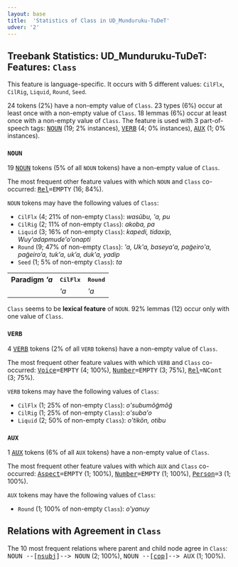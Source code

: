 ```yaml
---
layout: base
title:  'Statistics of Class in UD_Munduruku-TuDeT'
udver: '2'
---
```


## Treebank Statistics: UD_Munduruku-TuDeT: Features: `Class`

This feature is language-specific.
It occurs with 5 different values: `CilFlx`, `CilRig`, `Liquid`, `Round`, `Seed`.

24 tokens (2%) have a non-empty value of `Class`.
23 types (6%) occur at least once with a non-empty value of `Class`.
18 lemmas (6%) occur at least once with a non-empty value of `Class`.
The feature is used with 3 part-of-speech tags: <tt><a href="myu_tudet-pos-NOUN.html">NOUN</a></tt> (19; 2% instances), <tt><a href="myu_tudet-pos-VERB.html">VERB</a></tt> (4; 0% instances), <tt><a href="myu_tudet-pos-AUX.html">AUX</a></tt> (1; 0% instances).

### `NOUN`

19 <tt><a href="myu_tudet-pos-NOUN.html">NOUN</a></tt> tokens (5% of all `NOUN` tokens) have a non-empty value of `Class`.

The most frequent other feature values with which `NOUN` and `Class` co-occurred: <tt><a href="myu_tudet-feat-Rel.html">Rel</a></tt><tt>=EMPTY</tt> (16; 84%).

`NOUN` tokens may have the following values of `Class`:

* `CilFlx` (4; 21% of non-empty `Class`): <em>wasũbu, 'a, pu</em>
* `CilRig` (2; 11% of non-empty `Class`): <em>akoba, pa</em>
* `Liquid` (3; 16% of non-empty `Class`): <em>kapedi, tidaxip, Wuy'adapmude'o'onapti</em>
* `Round` (9; 47% of non-empty `Class`): <em>'a, Uk'a, baseya'a, pag̃eiro'a, pag̃eiro’a, tuk'a, uk’a, duk'a, yadip</em>
* `Seed` (1; 5% of non-empty `Class`): <em>ta</em>

<table>
  <tr><th>Paradigm <i>'a</i></th><th><tt>CilFlx</tt></th><th><tt>Round</tt></th></tr>
  <tr><td><tt></tt></td><td><em>'a</em></td><td><em>'a</em></td></tr>
</table>

`Class` seems to be **lexical feature** of `NOUN`. 92% lemmas (12) occur only with one value of `Class`.

### `VERB`

4 <tt><a href="myu_tudet-pos-VERB.html">VERB</a></tt> tokens (2% of all `VERB` tokens) have a non-empty value of `Class`.

The most frequent other feature values with which `VERB` and `Class` co-occurred: <tt><a href="myu_tudet-feat-Voice.html">Voice</a></tt><tt>=EMPTY</tt> (4; 100%), <tt><a href="myu_tudet-feat-Number.html">Number</a></tt><tt>=EMPTY</tt> (3; 75%), <tt><a href="myu_tudet-feat-Rel.html">Rel</a></tt><tt>=NCont</tt> (3; 75%).

`VERB` tokens may have the following values of `Class`:

* `CilFlx` (1; 25% of non-empty `Class`): <em>o'subumõg̃mõg̃</em>
* `CilRig` (1; 25% of non-empty `Class`): <em>o'suba'o</em>
* `Liquid` (2; 50% of non-empty `Class`): <em>o'tikõn, otibu</em>

### `AUX`

1 <tt><a href="myu_tudet-pos-AUX.html">AUX</a></tt> tokens (6% of all `AUX` tokens) have a non-empty value of `Class`.

The most frequent other feature values with which `AUX` and `Class` co-occurred: <tt><a href="myu_tudet-feat-Aspect.html">Aspect</a></tt><tt>=EMPTY</tt> (1; 100%), <tt><a href="myu_tudet-feat-Number.html">Number</a></tt><tt>=EMPTY</tt> (1; 100%), <tt><a href="myu_tudet-feat-Person.html">Person</a></tt><tt>=3</tt> (1; 100%).

`AUX` tokens may have the following values of `Class`:

* `Round` (1; 100% of non-empty `Class`): <em>o'yanuy</em>

## Relations with Agreement in `Class`

The 10 most frequent relations where parent and child node agree in `Class`:
<tt>NOUN --[<tt><a href="myu_tudet-dep-nsubj.html">nsubj</a></tt>]--> NOUN</tt> (2; 100%),
<tt>NOUN --[<tt><a href="myu_tudet-dep-cop.html">cop</a></tt>]--> AUX</tt> (1; 100%).

